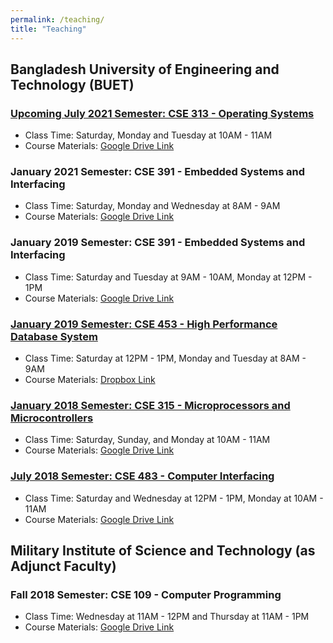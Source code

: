 ```yaml
---
permalink: /teaching/
title: "Teaching"
---
```



## Bangladesh University of Engineering and Technology (BUET)
### [Upcoming July 2021 Semester: CSE 313 - Operating Systems](https://cse.buet.ac.bd/undergrad/coursedetail.php?courseid=CSE313)
- Class Time: Saturday, Monday and Tuesday at 10AM - 11AM
- Course Materials: [Google Drive Link](https://drive.google.com/drive/folders/1ZDeWPbEdZUBl3LUqzsxMs8GQqqnHtgAW?usp=sharing)

### January 2021 Semester: CSE 391 - Embedded Systems and Interfacing
- Class Time: Saturday, Monday and Wednesday at 8AM - 9AM
- Course Materials: [Google Drive Link](https://drive.google.com/drive/folders/11qLla2XzAl9BKUC0hMGgLdwgfWl7hd1P?usp=sharing)

### January 2019 Semester: CSE 391 - Embedded Systems and Interfacing
- Class Time: Saturday and Tuesday at 9AM - 10AM, Monday at 12PM - 1PM
- Course Materials: [Google Drive Link](https://drive.google.com/drive/folders/1jO786sX03pgxanhOaw8_NbdN-f1KVWk1?usp=sharing)


### [January 2019 Semester: CSE 453 - High Performance Database System](https://cse.buet.ac.bd/undergrad/coursedetail.php?courseid=CSE453)
- Class Time: Saturday at 12PM - 1PM, Monday and Tuesday at 8AM - 9AM
- Course Materials: [Dropbox Link](https://www.dropbox.com/sh/1bv9vc97ksemypb/AAAe3QKJC3sR76Kq2p7xl__wa?dl=0)

### [January 2018 Semester: CSE 315 - Microprocessors and Microcontrollers](https://cse.buet.ac.bd/undergrad/coursedetail.php?courseid=CSE315)
- Class Time: Saturday, Sunday, and Monday at 10AM - 11AM
- Course Materials: [Google Drive Link](https://drive.google.com/drive/folders/193MJWC0mbwY_0Lu4HvujitvijRsJNjoi?usp=sharing)

### [July 2018 Semester: CSE 483 - Computer Interfacing](https://cse.buet.ac.bd/undergrad/coursedetail.php?courseid=CSE483)
- Class Time: Saturday and Wednesday at 12PM - 1PM, Monday at 10AM - 11AM
- Course Materials: [Google Drive Link](https://drive.google.com/drive/folders/1KIt3kX0B_YGRSQQpLRaXioGJ05gwKINm?usp=sharing)

## Military Institute of Science and Technology (as Adjunct Faculty)
### Fall 2018 Semester: CSE 109 - Computer Programming
- Class Time: Wednesday at 11AM - 12PM and Thursday at 11AM - 1PM
- Course Materials: [Google Drive Link](https://drive.google.com/drive/folders/0B-NLmIc4lz_TLXBIeGFDRGZHRk0?resourcekey=0-wTMmIerQA-Xgxdyr_d6lFQ&usp=sharing)




